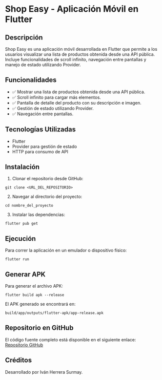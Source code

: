 # Shop Easy - Aplicación Móvil en Flutter

## Descripción
Shop Easy es una aplicación móvil desarrollada en Flutter que permite a los usuarios visualizar una lista de productos obtenida desde una API pública. Incluye funcionalidades de scroll infinito, navegación entre pantallas y manejo de estado utilizando Provider.

## Funcionalidades
- ✅ Mostrar una lista de productos obtenida desde una API pública.
- ✅ Scroll infinito para cargar más elementos.
- ✅ Pantalla de detalle del producto con su descripción e imagen.
- ✅ Gestión de estado utilizando Provider.
- ✅ Navegación entre pantallas.

## Tecnologías Utilizadas
- Flutter
- Provider para gestión de estado
- HTTP para consumo de API

## Instalación
1. Clonar el repositorio desde GitHub:
```
git clone <URL_DEL_REPOSITORIO>
```
2. Navegar al directorio del proyecto:
```
cd nombre_del_proyecto
```
3. Instalar las dependencias:
```
flutter pub get
```

## Ejecución
Para correr la aplicación en un emulador o dispositivo físico:
```
flutter run
```

## Generar APK
Para generar el archivo APK:
```
flutter build apk --release
```
El APK generado se encontrará en:
```
build/app/outputs/flutter-apk/app-release.apk
```

## Repositorio en GitHub
El código fuente completo está disponible en el siguiente enlace: [Repositorio GitHub](URL_DEL_REPOSITORIO)

## Créditos
Desarrollado por Iván Herrera Surmay.


